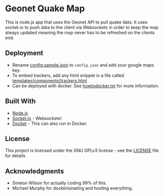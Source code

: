 # Geonet Quake Map

This is node.js app that uses the Geonet API to pull quake data. It uses socket.io to push data to the client via Websockets in order to keep the map always updated meaning the map never has to be refreshed on the clients end.

## Deployment

* Rename [config.sample.json](config.sample.json) to `config.json` and add your google maps key.
* To embed trackers, add any html snippet in a file called [templates/components/trackers.html](templates/components/trackers.html)
* Can be deployed with docker. See [howtodocker.txt](howtodocker.txt) for more information.

## Built With

* [Node.js](https://nodejs.org/en/)
* [Socket.io](https://socket.io/) - Websockets!
* [Docker](https://www.docker.com/) - This can also run in Docker.

## License

This project is licensed under the GNU GPLv3 license - see the [LICENSE](LICENSE) file for details

## Acknowledgments

* Simeon Wilson for actually coding 99% of this.
* Michael Murphy for dockerisinating and hosting everything.
